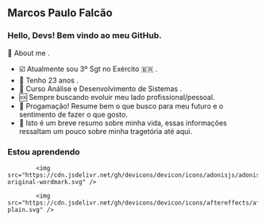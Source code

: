 
## Marcos Paulo Falcão
### Hello, Devs! Bem vindo ao meu GitHub.


👦 About me .

- ☑️ Atualmente sou 3º Sgt no Exército 🇧🇷 .
- 🔞 Tenho 23 anos .
- 📖 Curso Análise e Desenvolvimento de Sistemas . 
- 🆘 Sempre buscando evoluir meu lado profissional/pessoal.
- 💙 Progamação! Resume bem o que busco para meu futuro e o sentimento de fazer o que gosto.
- 🙂 Isto é um breve resumo sobre minha vida, essas informações ressaltam um pouco sobre minha tragetória até aqui.

### Estou aprendendo


            <img src="https://cdn.jsdelivr.net/gh/devicons/devicon/icons/adonisjs/adonisjs-original-wordmark.svg" />
            
            <img src="https://cdn.jsdelivr.net/gh/devicons/devicon/icons/aftereffects/aftereffects-plain.svg" />
          
          
